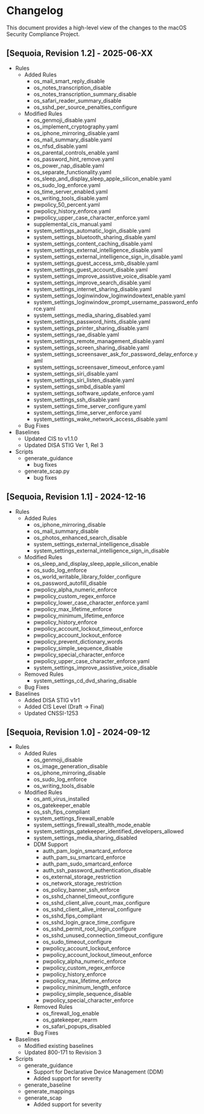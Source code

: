 # Changelog

This document provides a high-level view of the changes to the macOS Security Compliance Project.

## [Sequoia, Revision 1.2] - 2025-06-XX
* Rules
  * Added Rules
    * os_mail_smart_reply_disable
    * os_notes_transcription_disable
    * os_notes_transcription_summary_disable
    * os_safari_reader_summary_disable
    * os_sshd_per_source_penalties_configure
  * Modified Rules
    * os_genmoji_disable.yaml
    * os_implement_cryptography.yaml
    * os_iphone_mirroring_disable.yaml
    * os_mail_summary_disable.yaml
    * os_nfsd_disable.yaml
    * os_parental_controls_enable.yaml
    * os_password_hint_remove.yaml
    * os_power_nap_disable.yaml
    * os_separate_functionality.yaml
    * os_sleep_and_display_sleep_apple_silicon_enable.yaml
    * os_sudo_log_enforce.yaml
    * os_time_server_enabled.yaml
    * os_writing_tools_disable.yaml
    * pwpolicy_50_percent.yaml
    * pwpolicy_history_enforce.yaml
    * pwpolicy_upper_case_character_enforce.yaml
    * supplemental_cis_manual.yaml
    * system_settings_automatic_login_disable.yaml
    * system_settings_bluetooth_sharing_disable.yaml
    * system_settings_content_caching_disable.yaml
    * system_settings_external_intelligence_disable.yaml
    * system_settings_external_intelligence_sign_in_disable.yaml
    * system_settings_guest_access_smb_disable.yaml
    * system_settings_guest_account_disable.yaml
    * system_settings_improve_assistive_voice_disable.yaml
    * system_settings_improve_search_disable.yaml
    * system_settings_internet_sharing_disable.yaml
    * system_settings_loginwindow_loginwindowtext_enable.yaml
    * system_settings_loginwindow_prompt_username_password_enforce.yaml
    * system_settings_media_sharing_disabled.yaml
    * system_settings_password_hints_disable.yaml
    * system_settings_printer_sharing_disable.yaml
    * system_settings_rae_disable.yaml
    * system_settings_remote_management_disable.yaml
    * system_settings_screen_sharing_disable.yaml
    * system_settings_screensaver_ask_for_password_delay_enforce.yaml
    * system_settings_screensaver_timeout_enforce.yaml
    * system_settings_siri_disable.yaml
    * system_settings_siri_listen_disable.yaml
    * system_settings_smbd_disable.yaml
    * system_settings_software_update_enforce.yaml
    * system_settings_ssh_disable.yaml
    * system_settings_time_server_configure.yaml
    * system_settings_time_server_enforce.yaml
    * system_settings_wake_network_access_disable.yaml
  * Bug Fixes
* Baselines
    * Updated CIS to v1.1.0
    * Updated DISA STIG Ver 1, Rel 3
* Scripts
  * generate_guidance
    * bug fixes
  * generate_scap.py
    * bug fixes

## [Sequoia, Revision 1.1] - 2024-12-16

* Rules
  * Added Rules
    * os_iphone_mirroring_disable
    * os_mail_summary_disable
    * os_photos_enhanced_search_disable
    * system_settings_external_intelligence_disable
    * system_settings_external_intelligence_sign_in_disable
  * Modified Rules
    * os_sleep_and_display_sleep_apple_silicon_enable
    * os_sudo_log_enforce
    * os_world_writable_library_folder_configure
    * os_password_autofill_disable
    * pwpolicy_alpha_numeric_enforce
    * pwpolicy_custom_regex_enforce
    * pwpolicy_lower_case_character_enforce.yaml
    * pwpolicy_max_lifetime_enforce
    * pwpolicy_minimum_lifetime_enforce
    * pwpolicy_history_enforce
    * pwpolicy_account_lockout_timeout_enforce
    * pwpolicy_account_lockout_enforce
    * pwpolicy_prevent_dictionary_words
    * pwpolicy_simple_sequence_disable
    * pwpolicy_special_character_enforce
    * pwpolicy_upper_case_character_enforce.yaml
    * system_settings_improve_assistive_voice_disable
  * Removed Rules
    * system_settings_cd_dvd_sharing_disable
  * Bug Fixes
* Baselines
  * Added DISA STIG v1r1
  * Added CIS Level (Draft -> Final)
  * Updated CNSSI-1253

## [Sequoia, Revision 1.0] - 2024-09-12

* Rules
  * Added Rules
    * os_genmoji_disable
    * os_image_generation_disable
    * os_iphone_mirroring_disable
    * os_sudo_log_enforce
    * os_writing_tools_disable
  * Modified Rules
    * os_anti_virus_installed
    * os_gatekeeper_enable
    * os_ssh_fips_compliant
    * system_settings_firewall_enable
    * system_settings_firewall_stealth_mode_enable
    * system_settings_gatekeeper_identified_developers_allowed
    * system_settings_media_sharing_disabled
    * DDM Support
      * auth_pam_login_smartcard_enforce
      * auth_pam_su_smartcard_enforce
      * auth_pam_sudo_smartcard_enforce
      * auth_ssh_password_authentication_disable
      * os_external_storage_restriction
      * os_network_storage_restriction
      * os_policy_banner_ssh_enforce
      * os_sshd_channel_timeout_configure
      * os_sshd_client_alive_count_max_configure
      * os_sshd_client_alive_interval_configure
      * os_sshd_fips_compliant
      * os_sshd_login_grace_time_configure
      * os_sshd_permit_root_login_configure
      * os_sshd_unused_connection_timeout_configure
      * os_sudo_timeout_configure
      * pwpolicy_account_lockout_enforce
      * pwpolicy_account_lockout_timeout_enforce
      * pwpolicy_alpha_numeric_enforce
      * pwpolicy_custom_regex_enforce
      * pwpolicy_history_enforce
      * pwpolicy_max_lifetime_enforce
      * pwpolicy_minimum_length_enforce
      * pwpolicy_simple_sequence_disable
      * pwpolicy_special_character_enforce
    * Removed Rules
      * os_firewall_log_enable
      * os_gatekeeper_rearm
      * os_safari_popups_disabled
    * Bug Fixes
* Baselines
  * Modified existing baselines
  * Updated 800-171 to Revision 3
* Scripts
  * generate_guidance
    * Support for Declarative Device Management (DDM)
    * Added support for severity
  * generate_baseline
  * generate_mappings
  * generate_scap
    * Added support for severity
